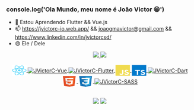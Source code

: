 ### console.log('Ola Mundo, meu nome é João Victor 😁')


- 🌱 Estou Aprendendo Flutter && Vue.js
- 📫 https://jvictorc-io.web.app/ && joaogmavictor@gmail.com && https://www.linkedin.com/in/jvictorcsd/
- 😄 Ele / Dele


<div align="center">
  <a href="https://jvictorc-io.web.app/">
  <img height="180em" src="https://github-readme-stats.vercel.app/api?username=JVictorC&show_icons=true&theme=dark&include_all_commits=true&count_private=true"/>
  <img height="180em" src="https://github-readme-stats.vercel.app/api/top-langs/?username=JVictorC&layout=compact&langs_count=7&theme=dark"/>
</div>
</div>
<div style="display: inline_block" align="center"><br>
      <img align="center" alt="JVictorC-React" height="30" width="40" src="https://raw.githubusercontent.com/devicons/devicon/master/icons/react/react-original.svg">
          <img align="center" alt="JVictorC-Vue" height="30" width="40" src="https://cdn.jsdelivr.net/gh/devicons/devicon/icons/vuejs/vuejs-original.svg">
    <img height="30" align="center" width="40" alt="JVictorC-Flutter"
       src="https://cdn.jsdelivr.net/gh/devicons/devicon/icons/flutter/flutter-original.svg" />
  <img align="center" alt="JVictorC-Js" height="30" width="40" src="https://raw.githubusercontent.com/devicons/devicon/master/icons/javascript/javascript-plain.svg">
  <img align="center" alt="JVictorC-Ts" height="30" width="40" src="https://raw.githubusercontent.com/devicons/devicon/master/icons/typescript/typescript-plain.svg">
  <img align="center" alt="JVictorC-Dart" height="30" width="40" 
       src="https://cdn.jsdelivr.net/gh/devicons/devicon/icons/dart/dart-original.svg" />
  <img align="center" alt="JVictorC-HTML" height="30" width="40" src="https://raw.githubusercontent.com/devicons/devicon/master/icons/html5/html5-original.svg">
  <img align="center" alt="JVictorC-CSS" height="30" width="40" src="https://raw.githubusercontent.com/devicons/devicon/master/icons/css3/css3-original.svg">
  <img height="30" align="center" width="40" alt="JVictorC-SASS"  src="https://cdn.jsdelivr.net/gh/devicons/devicon/icons/sass/sass-original.svg" />
</div>

##

<div align="center"> 
  <a href = "joaogmavictor@gmail.com"><img src="https://img.shields.io/badge/-Gmail-%23333?style=for-the-badge&logo=gmail&logoColor=white" target="_blank"></a>
  <a href="https://www.linkedin.com/in/joao-victor-02227a180/" target="_blank"><img src="https://img.shields.io/badge/-LinkedIn-%230077B5?style=for-the-badge&logo=linkedin&logoColor=white" target="_blank"></a> 
 
##  
  
